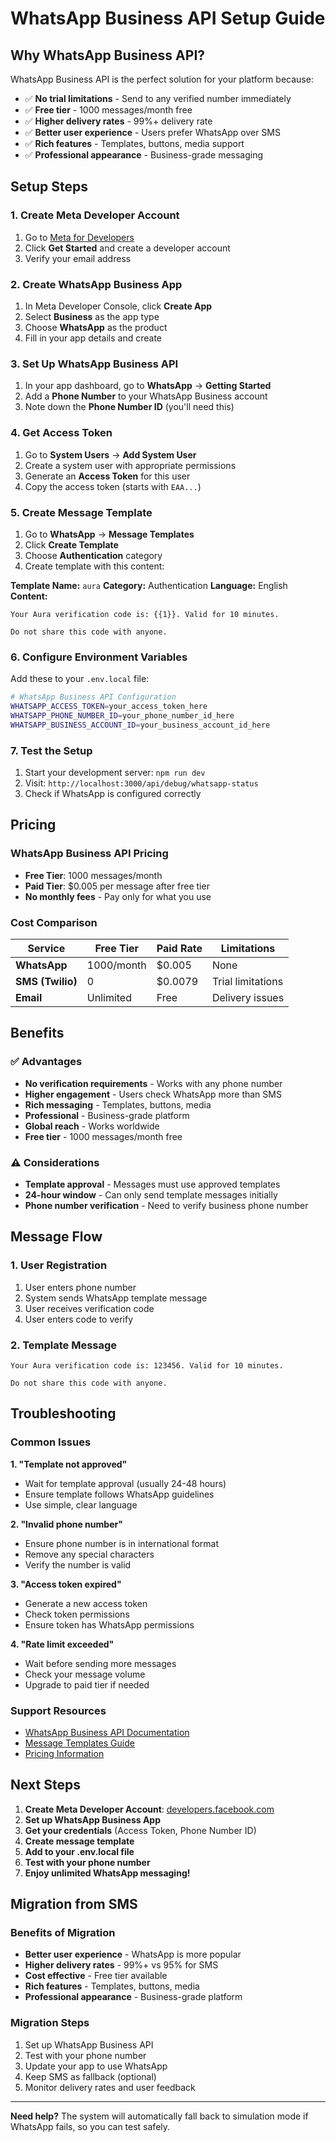# WhatsApp Business API Setup Guide

## Why WhatsApp Business API?

WhatsApp Business API is the perfect solution for your platform because:
- ✅ **No trial limitations** - Send to any verified number immediately
- ✅ **Free tier** - 1000 messages/month free
- ✅ **Higher delivery rates** - 99%+ delivery rate
- ✅ **Better user experience** - Users prefer WhatsApp over SMS
- ✅ **Rich features** - Templates, buttons, media support
- ✅ **Professional appearance** - Business-grade messaging

## Setup Steps

### 1. Create Meta Developer Account

1. Go to [Meta for Developers](https://developers.facebook.com/)
2. Click **Get Started** and create a developer account
3. Verify your email address

### 2. Create WhatsApp Business App

1. In Meta Developer Console, click **Create App**
2. Select **Business** as the app type
3. Choose **WhatsApp** as the product
4. Fill in your app details and create

### 3. Set Up WhatsApp Business API

1. In your app dashboard, go to **WhatsApp** → **Getting Started**
2. Add a **Phone Number** to your WhatsApp Business account
3. Note down the **Phone Number ID** (you'll need this)

### 4. Get Access Token

1. Go to **System Users** → **Add System User**
2. Create a system user with appropriate permissions
3. Generate an **Access Token** for this user
4. Copy the access token (starts with `EAA...`)

### 5. Create Message Template

1. Go to **WhatsApp** → **Message Templates**
2. Click **Create Template**
3. Choose **Authentication** category
4. Create template with this content:

**Template Name:** `aura`
**Category:** Authentication
**Language:** English
**Content:**
```
Your Aura verification code is: {{1}}. Valid for 10 minutes.

Do not share this code with anyone.
```

### 6. Configure Environment Variables

Add these to your `.env.local` file:

```bash
# WhatsApp Business API Configuration
WHATSAPP_ACCESS_TOKEN=your_access_token_here
WHATSAPP_PHONE_NUMBER_ID=your_phone_number_id_here
WHATSAPP_BUSINESS_ACCOUNT_ID=your_business_account_id_here
```

### 7. Test the Setup

1. Start your development server: `npm run dev`
2. Visit: `http://localhost:3000/api/debug/whatsapp-status`
3. Check if WhatsApp is configured correctly

## Pricing

### WhatsApp Business API Pricing
- **Free Tier**: 1000 messages/month
- **Paid Tier**: $0.005 per message after free tier
- **No monthly fees** - Pay only for what you use

### Cost Comparison

| Service | Free Tier | Paid Rate | Limitations |
|---------|-----------|-----------|-------------|
| **WhatsApp** | 1000/month | $0.005 | None |
| **SMS (Twilio)** | 0 | $0.0079 | Trial limitations |
| **Email** | Unlimited | Free | Delivery issues |

## Benefits

### ✅ Advantages
- **No verification requirements** - Works with any phone number
- **Higher engagement** - Users check WhatsApp more than SMS
- **Rich messaging** - Templates, buttons, media
- **Professional** - Business-grade platform
- **Global reach** - Works worldwide
- **Free tier** - 1000 messages/month free

### ⚠️ Considerations
- **Template approval** - Messages must use approved templates
- **24-hour window** - Can only send template messages initially
- **Phone number verification** - Need to verify business phone number

## Message Flow

### 1. User Registration
1. User enters phone number
2. System sends WhatsApp template message
3. User receives verification code
4. User enters code to verify

### 2. Template Message
```
Your Aura verification code is: 123456. Valid for 10 minutes.

Do not share this code with anyone.
```

## Troubleshooting

### Common Issues

**1. "Template not approved"**
- Wait for template approval (usually 24-48 hours)
- Ensure template follows WhatsApp guidelines
- Use simple, clear language

**2. "Invalid phone number"**
- Ensure phone number is in international format
- Remove any special characters
- Verify the number is valid

**3. "Access token expired"**
- Generate a new access token
- Check token permissions
- Ensure token has WhatsApp permissions

**4. "Rate limit exceeded"**
- Wait before sending more messages
- Check your message volume
- Upgrade to paid tier if needed

### Support Resources

- [WhatsApp Business API Documentation](https://developers.facebook.com/docs/whatsapp)
- [Message Templates Guide](https://developers.facebook.com/docs/whatsapp/message-templates)
- [Pricing Information](https://developers.facebook.com/docs/whatsapp/pricing)

## Next Steps

1. **Create Meta Developer Account**: [developers.facebook.com](https://developers.facebook.com/)
2. **Set up WhatsApp Business App**
3. **Get your credentials** (Access Token, Phone Number ID)
4. **Create message template**
5. **Add to your .env.local file**
6. **Test with your phone number**
7. **Enjoy unlimited WhatsApp messaging!**

## Migration from SMS

### Benefits of Migration
- **Better user experience** - WhatsApp is more popular
- **Higher delivery rates** - 99%+ vs 95% for SMS
- **Cost effective** - Free tier available
- **Rich features** - Templates, buttons, media
- **Professional appearance** - Business-grade platform

### Migration Steps
1. Set up WhatsApp Business API
2. Test with your phone number
3. Update your app to use WhatsApp
4. Keep SMS as fallback (optional)
5. Monitor delivery rates and user feedback

---

**Need help?** The system will automatically fall back to simulation mode if WhatsApp fails, so you can test safely. 